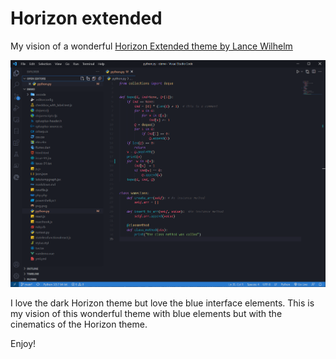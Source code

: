 # Horizon extended
My vision of a wonderful [Horizon Extended theme by Lance Wilhelm](https://marketplace.visualstudio.com/items?itemName=LanceWilhelm.horizon-extended)

![darktheme screenshot](./darktheme.png)

I love the dark Horizon theme but love the blue interface elements. This is my vision of this wonderful theme with blue elements but with the cinematics of the Horizon theme. 

Enjoy!
